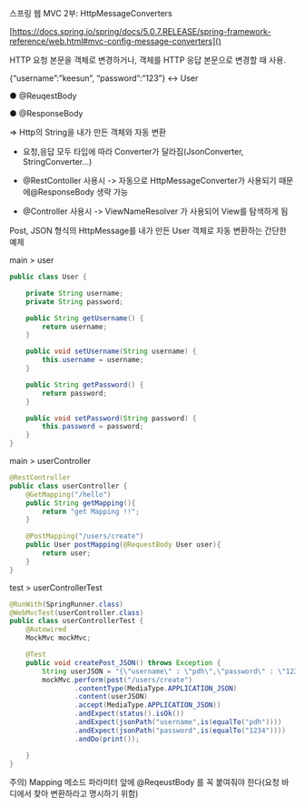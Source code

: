 스프링 웹 MVC 2부: HttpMessageConverters

[https://docs.spring.io/spring/docs/5.0.7.RELEASE/spring-framework-reference/web.html#mvc-config-message-converters]()

HTTP 요청 본문을 객체로 변경하거나, 객체를 HTTP 응답 본문으로 변경할 때 사용.

{“username”:”keesun”, “password”:”123”} <-> User

● @ReuqestBody

● @ResponseBody

=> Http의 String을 내가 만든 객체와 자동 변환

- 요청,응답 모두 타입에 따라 Converter가 달라짐(JsonConverter, StringConverter...)

- @RestContoller 사용시  -> 자동으로 HttpMessageConverter가 사용되기 때문에@ResponseBody 생략 가능

- @Controller 사용시 -> ViewNameResolver 가 사용되어 View를 탐색하게 됨

Post, JSON 형식의 HttpMessage를 내가 만든 User 객체로 자동 변환하는 간단한 예제

main > user

```java
public class User {

    private String username;
    private String password;

    public String getUsername() {
        return username;
    }

    public void setUsername(String username) {
        this.username = username;
    }

    public String getPassword() {
        return password;
    }

    public void setPassword(String password) {
        this.password = password;
    }
}
```

main > userController

```java
@RestController
public class userController {
    @GetMapping("/hello")
    public String getMapping(){
        return "get Mapping !!";
    }

    @PostMapping("/users/create")
    public User postMapping(@RequestBody User user){
        return user;
    }
}
```

test > userControllerTest

```java
@RunWith(SpringRunner.class)
@WebMvcTest(userController.class)
public class userControllerTest {
    @Autowired
    MockMvc mockMvc;

    @Test
    public void createPost_JSON() throws Exception {
        String userJSON = "{\"username\" : \"pdh\",\"password\" : \"1234\"}";
        mockMvc.perform(post("/users/create")
                .contentType(MediaType.APPLICATION_JSON)
                .content(userJSON)
                .accept(MediaType.APPLICATION_JSON))
                .andExpect(status().isOk())
                .andExpect(jsonPath("username",is(equalTo("pdh"))))
                .andExpect(jsonPath("password",is(equalTo("1234"))))
                .andDo(print());

    }
}
```
주의) Mapping 메소드 파라미터 앞에 @ReqeustBody 를 꼭 붙여줘야 한다(요청 바디에서 찾아 변환하라고 명시하기 위함)
